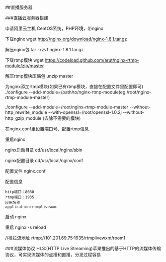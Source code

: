 ##直播服务器

###直播云服务器搭建

申请阿里云主机 CentOS系统，PHP环境，带nginx

下载nginx
wget http://nginx.org/download/nginx-1.8.1.tar.gz

解压nginx包
tar -xzvf nginx-1.8.1.tar.gz

下载rtmp模块
wget https://codeload.github.com/arut/nginx-rtmp-module/zip/master

解压rtmp模块压缩包
unzip master

为nginx添加rtmp模块(如果已有rtmp模块，直接在配置文件里配置即可)
./configure --add-module=/path/to/nginx-rtmp-module(eg:/root/nginx-rtmp-module-master)

./configure --add-module=/root/nginx-rtmp-module-master --without-http_rewrite_module --with-openssl=/root/openssl-1.0.2j --without-http_gzip_module (去除不需要的模块)

在nginx.conf里设置端口号、配置rtmp信息

重启nginx

nginx启动目录
cd/usr/local/nginx/sbin

nginx配置目录
cd/usr/local/nginx/conf

配置文件
nginx.conf

配置信息
```
http端口：8080
rtmp端口：1935
应用名称
application:rtmplivewxm
```

启动
nginx

重启
nginx -s reload

//推拉流地址
rtmp://101.201.69.75:1935/rtmplivewxm/room1

###流媒体协议
HLS:(HTTP Live Streaming)苹果推出的基于HTTP的流媒体传输协议，可实现流媒体的点播和直播，分发过程容易
